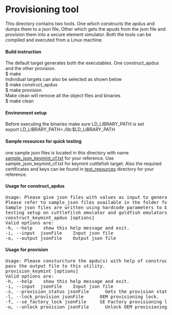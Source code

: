 # Provisioning tool
This directory contains two tools. One which constructs the apdus and dumps them to a json file, Other which gets the apuds from the json file and provision them into a secure element simulator. Both the tools can be compiled and executed from a Linux machine.  

#### Build instruction
The default target generates both the executables. One construct_apdus and the other provision.  
$ make  
Individual targets can also be selected as shown below  
$ make construct_apdus  
$ make provision  
Make clean will remove all the object files and binaries  
$ make clean

#### Environment setup
Before executing the binaries make sure LD_LIBRARY_PATH is set  
export LD_LIBRARY_PATH=./lib:$LD_LIBRARY_PATH  

#### Sample resources for quick testing
one sample json files is located in this directory with name
[sample_json_keymint_cf.txt](sample_json_keymint_cf.txt)
for your reference. Use sample_json_keymint_cf.txt for keymint
cuttlefish target. Also the required certificates and keys can be found in 
[test_resources](test_resources) directory for your reference.

#### Usage for construct_apdus
<pre>
Usage: Please give json files with values as input to generate the apdus command.
Please refer to sample_json files available in the folder for reference.
Sample json files are written using hardcode parameters to be used for 
testing setup on cuttlefilsh emulator and goldfish emulators
construct_keymint_apdus [options]
Valid options are:
-h, --help    show this help message and exit.
-i, --input  jsonFile 	 Input json file 
-o, --output jsonFile 	 Output json file
</pre>

#### Usage for provision
<pre>
Usage: Please consturcture the apdu(s) with help of construct apdu tool and
pass the output file to this utility.
provision_keymint [options] 
Valid options are: 
-h, --help    show this help message and exit. 
-i, --input  jsonFile 	 Input json file 
-s, --provision_status jsonFile 	 Gets the provision status of applet. 
-l, --lock_provision jsonFile 	   OEM provisioning lock. 
-f, --se_factory_lock jsonFile 	   SE Factory provisioning lock. 
-u, --unlock_provision jsonFile 	 Unlock OEM provisioning. 
</pre>
